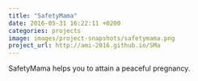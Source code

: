 ```yaml
---
title: "SafetyMama"
date: 2016-05-31 16:22:11 +0200
categories: projects
image: images/project-snapshots/safetymama.png
project_url: http://ami-2016.github.io/SMa
---
```


SafetyMama helps you to attain a peaceful pregnancy.